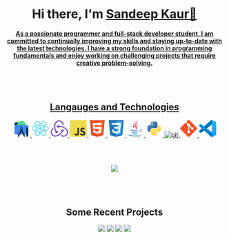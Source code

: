 
<!--
**KaurInTech/KaurInTech** is a ✨ _special_ ✨ repository because its `README.md` (this file) appears on your GitHub profile.

Here are some ideas to get you started:

- 🔭 I’m currently working on ...
- 🌱 I’m currently learning ...
- 👯 I’m looking to collaborate on ...
- 🤔 I’m looking for help with ...
- 💬 Ask me about ...
- 📫 How to reach me: ...
- 😄 Pronouns: ...
- ⚡ Fun fact: ...
-->
<div align="center">
   <h1>Hi there, I'm <a href="https://kaurintech.com">Sandeep Kaur👋</h1>
</div>

<h4 align="center">
 As a passionate programmer and full-stack developer student, I am committed to continually improving my skills and staying up-to-date with the latest technologies. I have a strong foundation in programming fundamentals and enjoy working on challenging projects that require creative problem-solving.
</h4>
 
<br/>
<br/>


  <h2 align="center">Langauges and Technologies</h2>
<p align="center">
   <img src="https://github.com/devicons/devicon/blob/master/icons/androidstudio/androidstudio-original.svg" alt="androidst" width="40" height="40">
  <img src="https://github.com/devicons/devicon/blob/master/icons/react/react-original.svg" alt="react" width="40" height="40">
  <img src="https://github.com/devicons/devicon/blob/master/icons/redux/redux-original.svg" alt="redux" width="40" height="40">
  <img src="https://github.com/devicons/devicon/blob/master/icons/javascript/javascript-original.svg" alt="javaScript" width="40" height="40">
  <img src="https://github.com/devicons/devicon/blob/master/icons/html5/html5-original.svg" alt="html" width="40" height="40">
  <img src="https://github.com/devicons/devicon/blob/master/icons/css3/css3-original.svg" alt="css" width="40" height="40">
  <img src="https://github.com/devicons/devicon/blob/master/icons/java/java-original.svg" alt="git" width="40" height="40">
  <img src="https://github.com/devicons/devicon/blob/master/icons/python/python-original.svg" alt="python" width="40" height="40">
  <img src="https://img.icons8.com/stickers/100/000000/github.png" alt="git" width="40" height="40">
  <img src="https://github.com/devicons/devicon/blob/master/icons/git/git-original.svg" alt="git" width="40" height="40">
  <img src="https://github.com/devicons/devicon/blob/master/icons/vscode/vscode-original.svg" alt="git" width="40" height="40">
   
</p>

<br/>
<br/>

<p align="center" >
   <a href="https://github.com/KaurInTech"> 
    <img  src="https://github-readme-stats.vercel.app/api/top-langs/?username=KaurInTech&theme=radical&layout=compact&hide=c"/>
   </a>
</p>

<br/>
<br/>

<h2 align="center">Some Recent Projects</h2>

<div align="center">
    <a href="https://github.com/KaurInTech/Pacman-AI"> <img src="https://github-readme-stats.vercel.app/api/pin/?username=KaurInTech&repo=Pacman-AI&theme=radical" /></a>
   <a href="https://github.com/KaurInTech/Sudoku-Vocabulary-Practice-App"> <img src="https://github-readme-stats.vercel.app/api/pin/?username=KaurInTech&repo=Sudoku-Vocabulary-Practice-App&theme=radical" /></a>
   <a href="https://github.com/KaurInTech/Covid-19-Tracker"> <img src="https://github-readme-stats.vercel.app/api/pin/?username=KaurInTech&repo=Covid-19-Tracker&theme=radical" /></a>
   <a href="https://github.com/KaurInTech/Smile-Detection-App"> <img src="https://github-readme-stats.vercel.app/api/pin/?username=KaurInTech&repo=Smile-Detection-App&theme=radical" /></a>  
</div>

<br/>
<br/>




